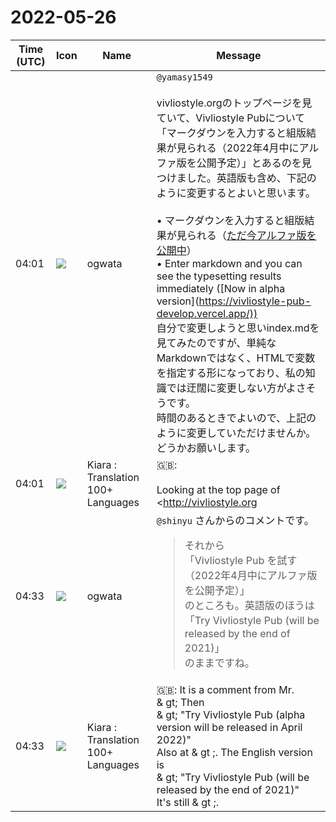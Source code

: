 # 2022-05-26

|Time (UTC)|Icon|Name|Message|
|---|---|---|---|
|04:01|![](https://avatars.slack-edge.com/2019-11-22/845042642576_070441337abaca9fb7b3_72.png)|ogwata|`@yamasy1549`<br><br>vivliostyle.orgのトップページを見ていて、Vivliostyle Pubについて「マークダウンを入力すると組版結果が見られる（2022年4月中にアルファ版を公開予定）」とあるのを見つけました。英語版も含め、下記のように変更するとよいと思います。<br><br>• マークダウンを入力すると組版結果が見られる（[ただ今アルファ版を公開中](<https://vivliostyle-pub-develop.vercel.app/>)）<br>• Enter markdown and you can see the typesetting results immediately ([Now in alpha version](<https://vivliostyle-pub-develop.vercel.app/))><br>自分で変更しようと思いindex.mdを見てみたのですが、単純なMarkdownではなく、HTMLで変数を指定する形になっており、私の知識では迂闊に変更しない方がよさそうです。<br>時間のあるときでよいので、上記のように変更していただけませんか。<br>どうかお願いします。|
|04:01|![](https://avatars.slack-edge.com/2021-08-02/2324149410423_2aa7423c4133ecb9f168_72.png)|Kiara : Translation 100+ Languages|🇬🇧: <br><br>Looking at the top page of <http://vivliostyle.org|vivliostyle.org>, I found that Vivliostyle Pub says "Enter markdown to see the typesetting results (alpha version will be released in April 2022)". I think you should change it as follows, including the English version.<br><br>• Enter markdown to see the formatting results ([Alpha version is now available] (<https://vivliostyle-pub-develop.vercel.app/>))<br>• Enter markdown and you can see the typesetting results immediately ([Now in alpha version] (<https://vivliostyle-pub-develop.vercel.app/))><br>I tried to change it myself and looked at index.md, but it is not a simple Markdown but a form that specifies variables in HTML, and in my knowledge it seems better not to change it in a roundabout way.<br>Would you please change it as described above, as it is okay if you have time?<br>Please.|
|04:33|![](https://avatars.slack-edge.com/2019-11-22/845042642576_070441337abaca9fb7b3_72.png)|ogwata|`@shinyu` さんからのコメントです。<br><blockquote>それから<br>「Vivliostyle Pub を試す（2022年4月中にアルファ版を公開予定）」<br>のところも。英語版のほうは<br>「Try Vivliostyle Pub (will be released by the end of 2021)」<br>のままですね。</blockquote>|
|04:33|![](https://avatars.slack-edge.com/2021-08-02/2324149410423_2aa7423c4133ecb9f168_72.png)|Kiara : Translation 100+ Languages|🇬🇧:  It is a comment from Mr.<br>&amp; gt; Then<br>&amp; gt; "Try Vivliostyle Pub (alpha version will be released in April 2022)"<br>Also at &amp; gt ;. The English version is<br>&amp; gt; "Try Vivliostyle Pub (will be released by the end of 2021)"<br>It's still &amp; gt ;.<br>|
